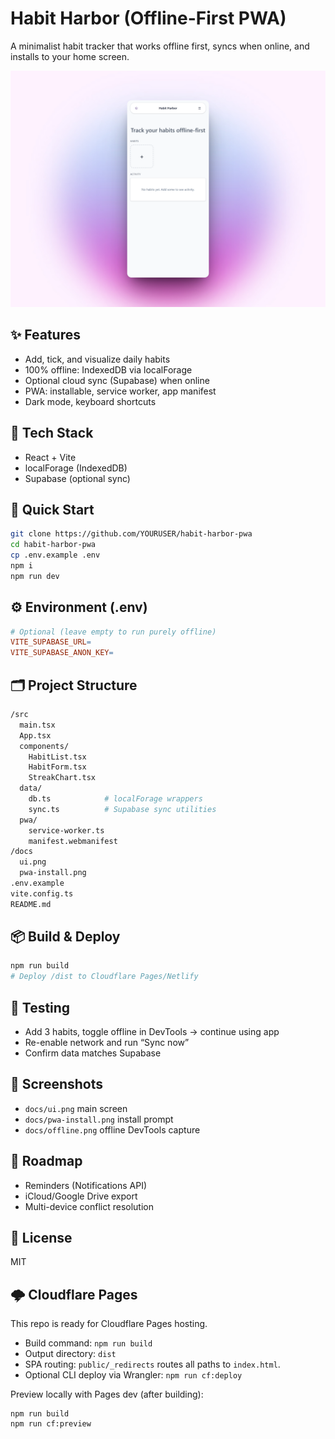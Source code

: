 # Habit Harbor (Offline-First PWA)

A minimalist habit tracker that works offline first, syncs when online, and installs to your home screen.

![ui-screenshot](docs/ui.png)

## ✨ Features
- Add, tick, and visualize daily habits
- 100% offline: IndexedDB via localForage
- Optional cloud sync (Supabase) when online
- PWA: installable, service worker, app manifest
- Dark mode, keyboard shortcuts

## 🧰 Tech Stack
- React + Vite
- localForage (IndexedDB)
- Supabase (optional sync)

## 🚀 Quick Start
```bash
git clone https://github.com/YOURUSER/habit-harbor-pwa
cd habit-harbor-pwa
cp .env.example .env
npm i
npm run dev
```

## ⚙️ Environment (.env)

```makefile
# Optional (leave empty to run purely offline)
VITE_SUPABASE_URL=
VITE_SUPABASE_ANON_KEY=
```

## 🗂️ Project Structure

```bash
/src
  main.tsx
  App.tsx
  components/
    HabitList.tsx
    HabitForm.tsx
    StreakChart.tsx
  data/
    db.ts            # localForage wrappers
    sync.ts          # Supabase sync utilities
  pwa/
    service-worker.ts
    manifest.webmanifest
/docs
  ui.png
  pwa-install.png
.env.example
vite.config.ts
README.md
```

## 📦 Build & Deploy

```bash
npm run build
# Deploy /dist to Cloudflare Pages/Netlify
```

## 🧪 Testing

- Add 3 habits, toggle offline in DevTools → continue using app
- Re-enable network and run “Sync now”
- Confirm data matches Supabase

## 📸 Screenshots

- `docs/ui.png` main screen
- `docs/pwa-install.png` install prompt
- `docs/offline.png` offline DevTools capture

## 🧭 Roadmap

- Reminders (Notifications API)
- iCloud/Google Drive export
- Multi-device conflict resolution

## 📝 License

MIT

## 🌩️ Cloudflare Pages

This repo is ready for Cloudflare Pages hosting.

- Build command: `npm run build`
- Output directory: `dist`
- SPA routing: `public/_redirects` routes all paths to `index.html`.
- Optional CLI deploy via Wrangler: `npm run cf:deploy`

Preview locally with Pages dev (after building):

```
npm run build
npm run cf:preview
```
